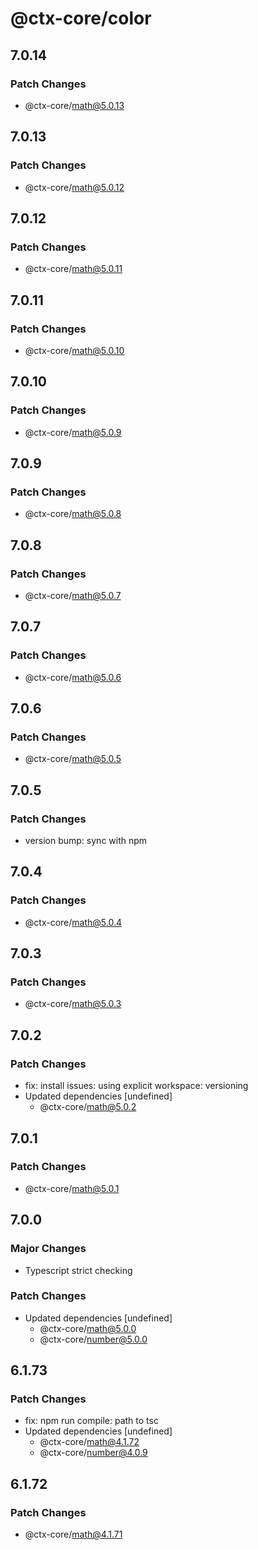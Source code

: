 # @ctx-core/color

## 7.0.14

### Patch Changes

- @ctx-core/math@5.0.13

## 7.0.13

### Patch Changes

- @ctx-core/math@5.0.12

## 7.0.12

### Patch Changes

- @ctx-core/math@5.0.11

## 7.0.11

### Patch Changes

- @ctx-core/math@5.0.10

## 7.0.10

### Patch Changes

- @ctx-core/math@5.0.9

## 7.0.9

### Patch Changes

- @ctx-core/math@5.0.8

## 7.0.8

### Patch Changes

- @ctx-core/math@5.0.7

## 7.0.7

### Patch Changes

- @ctx-core/math@5.0.6

## 7.0.6

### Patch Changes

- @ctx-core/math@5.0.5

## 7.0.5

### Patch Changes

- version bump: sync with npm

## 7.0.4

### Patch Changes

- @ctx-core/math@5.0.4

## 7.0.3

### Patch Changes

- @ctx-core/math@5.0.3

## 7.0.2

### Patch Changes

- fix: install issues: using explicit workspace: versioning
- Updated dependencies [undefined]
  - @ctx-core/math@5.0.2

## 7.0.1

### Patch Changes

- @ctx-core/math@5.0.1

## 7.0.0

### Major Changes

- Typescript strict checking

### Patch Changes

- Updated dependencies [undefined]
  - @ctx-core/math@5.0.0
  - @ctx-core/number@5.0.0

## 6.1.73

### Patch Changes

- fix: npm run compile: path to tsc
- Updated dependencies [undefined]
  - @ctx-core/math@4.1.72
  - @ctx-core/number@4.0.9

## 6.1.72

### Patch Changes

- @ctx-core/math@4.1.71
